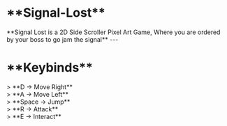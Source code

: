 <h1>**Signal-Lost**</h1>
**Signal Lost is a 2D Side Scroller Pixel Art Game, Where you are ordered by your boss to go jam the signal**
---
<h1>**Keybinds**</h1>
> **D -> Move Right**</br>
> **A -> Move Left**</br>
> **Space -> Jump**</br>
> **R -> Attack**</br>
> **E -> Interact**</br>
